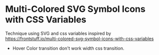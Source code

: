 # Multi-Colored SVG Symbol Icons with CSS Variables
Technique using SVG and css variables inspired by https://frontstuff.io/multi-colored-svg-symbol-icons-with-css-variables

- Hover Color transition don't work width css transition.